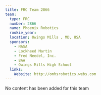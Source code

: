 ```yaml
---
title: FRC Team 2866
team:
  type: FRC
  number: 2866
  name: Phoenix Robotics
  rookie_year: 
  location: Owings Mills , MD, USA
  sponsors:
    - NASA
    - Lockheed Martin
    - Fred Needel, Inc.
    - BAA
    - Owings Mills High School
  links:
    Website: http://omhsrobotics.webs.com
---
```

No content has been added for this team